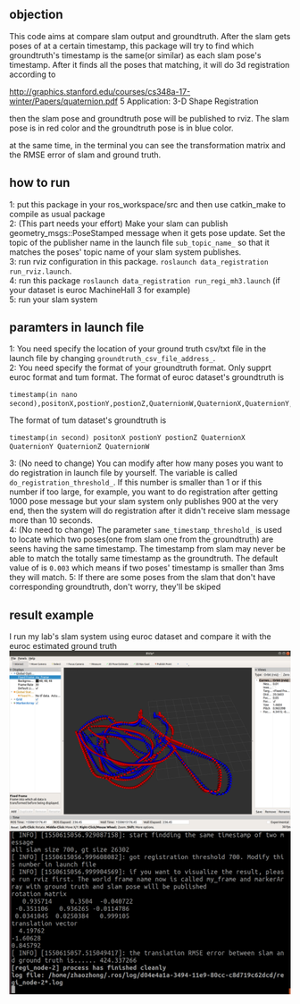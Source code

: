 
## objection
This code aims at compare slam output and groundtruth.
After the slam gets poses of at a certain timestamp, this package will try to find which groundtruth's timestamp is the same(or similar) as each slam pose's timestamp.
After it finds all the poses that matching, it will do 3d registration according to 

http://graphics.stanford.edu/courses/cs348a-17-winter/Papers/quaternion.pdf
5  Application: 3-D Shape Registration

then the slam pose and groundtruth pose will be published to rviz. The slam pose is in red color and the groundtruth pose is in blue color.

at the same time, in the terminal you can see the transformation matrix and the RMSE error of slam and ground truth.

## how to run
1: put this package in your ros_workspace/src and then use catkin_make to compile as usual package <br>
2: (This part needs your effort) Make your slam can publish geometry_msgs::PoseStamped message when it gets pose update. Set the topic of the publisher name in the launch file `sub_topic_name_` so that it matches the poses' topic name of your slam system publishes. <br>
3: run rviz configuration in this package. `roslaunch data_registration run_rviz.launch`. <br>
4: run this package `roslaunch data_registration run_regi_mh3.launch` (if your dataset is euroc MachineHall 3 for example) <br>
5: run your slam system

## paramters in launch file
1: You need specify the location of your ground truth csv/txt file in the launch file by changing `groundtruth_csv_file_address_`. <br>
2: You need specify the format of your groundtruth format. Only supprt euroc format and tum format. The format of euroc dataset's groundtruth is 
```
timestamp(in nano second),positonX,postionY,postionZ,QuaternionW,QuaternionX,QuaternionY,QuaternionZ
```
The format of tum dataset's groundtruth is 
```
timestamp(in second) positonX postionY postionZ QuaternionX QuaternionY QuaternionZ QuaternionW
```
3: (No need to change) You can modify after how many poses you want to do registration in launch file by yourself. The variable is called `do_registration_threshold_`. If this number is smaller than 1 or if this number if too large, for example, you want to do registration after getting 1000 pose message but your slam system only publishes 900 at the very end, then the system will do registration after it didn't receive slam message more than 10 seconds. <br>
4: (No need to change) The parameter `same_timestamp_threshold_` is used to locate which two poses(one from slam one from the groundtruth) are seens having the same timestamp. The timestamp from slam may never be able to match the totally same timestamp as the groundtruth. The default value of is `0.003` which means if two poses' timestamp is smaller than 3ms they will match.
5: If there are some poses from the slam that don't have corresponding groundtruth, don't worry, they'll be skiped

## result example
I run my lab's slam system using euroc dataset and compare it with the euroc estimated ground truth
![alt text](https://github.com/zhaozhongch/slam_groundtruth_comparison/blob/master/result_example/example.png)
![alt text](https://github.com/zhaozhongch/slam_groundtruth_comparison/blob/master/result_example/print_result.png)

